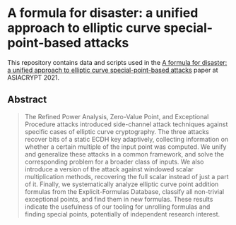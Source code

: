 # A formula for disaster: a unified approach to elliptic curve special-point-based attacks

This repository contains data and scripts used in the [A formula for disaster: a unified approach to elliptic curve special-point-based attacks](https://crocs.fi.muni.cz/public/papers/formulas_asiacrypt21) paper at ASIACRYPT 2021.

## Abstract

> The Refined Power Analysis, Zero-Value Point, and Exceptional Procedure 
> attacks introduced side-channel attack techniques against
> specific cases of elliptic curve cryptography. The three attacks recover
> bits of a static ECDH key adaptively, collecting information on whether
> a certain multiple of the input point was computed. We unify and generalize
> these attacks in a common framework, and solve the corresponding
> problem for a broader class of inputs. We also introduce a version of
> the attack against windowed scalar multiplication methods, recovering
> the full scalar instead of just a part of it. Finally, we systematically
> analyze elliptic curve point addition formulas from the Explicit-Formulas
> Database, classify all non-trivial exceptional points, and find them
> in new formulas. These results indicate the usefulness of our tooling for
> unrolling formulas and finding special points, potentially of independent
> research interest.
